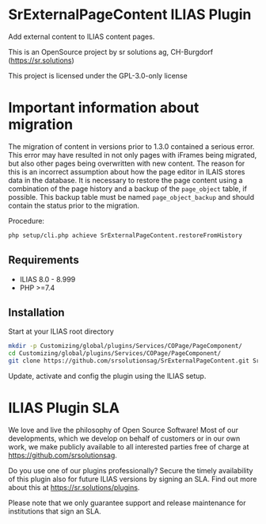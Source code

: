 # SrExternalPageContent ILIAS Plugin

Add external content to ILIAS content pages.

This is an OpenSource project by sr solutions ag,
CH-Burgdorf (https://sr.solutions)

This project is licensed under the GPL-3.0-only license


# Important information about migration

The migration of content in versions prior to 1.3.0 contained a serious error. 
This error may have resulted in not only pages with iFrames being migrated, but also other pages being overwritten with new content. The reason for this is an incorrect assumption about how the page editor in ILAIS stores data in the database.
It is necessary to restore the page content using a combination of the page history and a backup of the `page_object` table, if possible. This backup table must be named `page_object_backup` and should contain the status prior to the migration.

Procedure:

```bash
php setup/cli.php achieve SrExternalPageContent.restoreFromHistory
```



## Requirements

* ILIAS 8.0 - 8.999
* PHP >=7.4

## Installation

Start at your ILIAS root directory

```bash
mkdir -p Customizing/global/plugins/Services/COPage/PageComponent/
cd Customizing/global/plugins/Services/COPage/PageComponent/
git clone https://github.com/srsolutionsag/SrExternalPageContent.git SrExternalPageContent
```

Update, activate and config the plugin using the ILIAS setup.

# ILIAS Plugin SLA

We love and live the philosophy of Open Source Software! Most of our
developments, which we develop on behalf of customers or in our own work, we
make publicly available to all interested parties free of charge
at https://github.com/srsolutionsag.

Do you use one of our plugins professionally? Secure the timely availability of
this plugin also for future ILIAS versions by signing an SLA. Find out more
about this at https://sr.solutions/plugins.

Please note that we only guarantee support and release maintenance for
institutions that sign an SLA.

